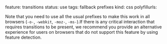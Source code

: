 feature: transitions
status: use
tags: fallback prefixes
kind: css
polyfillurls:

Note that you need to use all the usual prefixes to make this work in all browsers (`-o-`, `-webkit`, `-moz-`, `-ms-`).If there is any critical interaction that requires transitions to be present, we recommend you provide an alternative experience for users on browsers that do not support this feature by using feature detection. 
